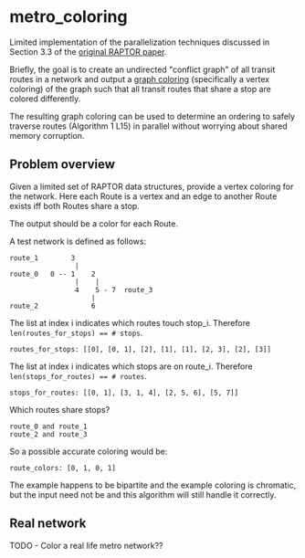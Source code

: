 # metro_coloring

Limited implementation of the parallelization techniques discussed in Section 3.3 of the [original RAPTOR paper](https://www.microsoft.com/en-us/research/wp-content/uploads/2012/01/raptor_alenex.pdf).

Briefly, the goal is to create an undirected "conflict graph" of all transit routes in a network and output a [graph coloring](https://en.wikipedia.org/wiki/Graph_coloring) (specifically a vertex coloring) of the graph such that all transit routes that share a stop are colored differently.

The resulting graph coloring can be used to determine an ordering to safely traverse routes (Algorithm 1 L15) in parallel without worrying about shared memory corruption.

## Problem overview
Given a limited set of RAPTOR data structures, provide a vertex coloring for the network. Here each Route is a vertex and an edge to another Route exists iff both Routes share a stop.

The output should be a color for each Route.

A test network is defined as follows:
```
route_1        3
                |
route_0   0 -- 1    2
                |    |
                4    5 - 7  route_3
                    |
route_2             6
```

The list at index i indicates which routes touch stop_i. Therefore `len(routes_for_stops) == # stops`.
```
routes_for_stops: [[0], [0, 1], [2], [1], [1], [2, 3], [2], [3]]
```

The list at index i indicates which stops are on route_i. Therefore `len(stops_for_routes) == # routes`.
```
stops_for_routes: [[0, 1], [3, 1, 4], [2, 5, 6], [5, 7]]
```

Which routes share stops?
```
route_0 and route_1
route_2 and route_3
```

So a possible accurate coloring would be:
```
route_colors: [0, 1, 0, 1]
```

The example happens to be bipartite and the example coloring is chromatic, but the input need not be and this algorithm will still handle it correctly.

## Real network

TODO - Color a real life metro network??
